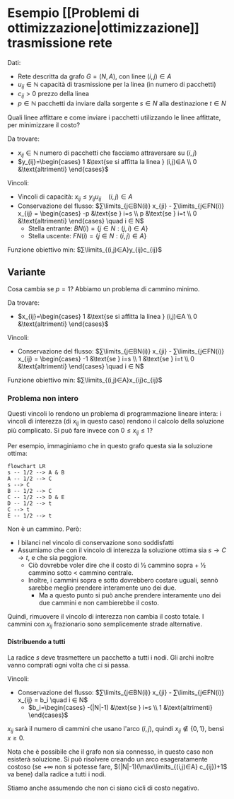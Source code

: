 # Esempio [[Problemi di ottimizzazione|ottimizzazione]] trasmissione rete

Dati:
- Rete descritta da grafo $G=(N,A)$, con linee $(i,j)∈A$
- $u_{ij}∈ℕ$ capacità di trasmissione per la linea (in numero di pacchetti)
- $c_{ij}>0$ prezzo della linea
- $p∈ℕ$ pacchetti da inviare dalla sorgente $s∈N$ alla destinazione $t∈N$

Quali linee affittare e come inviare i pacchetti utilizzando le linee affittate, per minimizzare il costo?

Da trovare:
- $x_{ij}∈ℕ$ numero di pacchetti che facciamo attraversare su $(i,j)$
- $y_{ij}=\begin{cases} 1 &\text{se si affitta la linea } (i,j)∈A \\ 0 &\text{altrimenti} \end{cases}$

Vincoli:
- Vincoli di capacità: $x_{ij}≤y_{ij}u_{ij} \quad (i,j)∈A$
- Conservazione del flusso: $∑\limits_{j∈BN(i)} x_{ji} - ∑\limits_{j∈FN(i)} x_{ij} = \begin{cases} -p &\text{se } i=s \\ p &\text{se } i=t \\ 0 &\text{altrimenti} \end{cases} \quad i ∈ N$
	- Stella entrante: $BN(i)=\{j ∈ N : (j,i) ∈ A\}$
	- Stella uscente: $FN(i)=\{j ∈ N : (i,j) ∈ A\}$

Funzione obiettivo min: $∑\limits_{(i,j)∈A}y_{ij}c_{ij}$

## Variante

Cosa cambia se $p=1$? Abbiamo un problema di cammino minimo.

Da trovare:
- $x_{ij}=\begin{cases} 1 &\text{se si affitta la linea } (i,j)∈A \\ 0 &\text{altrimenti} \end{cases}$

Vincoli:
- Conservazione del flusso: $∑\limits_{j∈BN(i)} x_{ji} - ∑\limits_{j∈FN(i)} x_{ij} = \begin{cases} -1 &\text{se } i=s \\ 1 &\text{se } i=t \\ 0 &\text{altrimenti} \end{cases} \quad i ∈ N$

Funzione obiettivo min: $∑\limits_{(i,j)∈A}x_{ij}c_{ij}$

### Problema non intero

Questi vincoli lo rendono un problema di programmazione lineare intera: i vincoli di interezza (di $x_{ij}$ in questo caso) rendono il calcolo della soluzione più complicato. Si può fare invece con $0≤x_{ij}≤1$?

Per esempio, immaginiamo che in questo grafo questa sia la soluzione ottima:
```mermaid
flowchart LR
s -- 1/2 --> A & B
A -- 1/2 --> C
s --> C
B -- 1/2 --> C
C -- 1/2 --> D & E
D -- 1/2 --> t
C --> t
E -- 1/2 --> t
```

Non è un cammino. Però:
- I bilanci nel vincolo di conservazione sono soddisfatti
- Assumiamo che con il vincolo di interezza la soluzione ottima sia $s→C→t$, e che sia peggiore.
	- Ciò dovrebbe voler dire che il costo di ½ cammino sopra + ½ cammino sotto < cammino centrale.
	- Inoltre, i cammini sopra e sotto dovrebbero costare uguali, sennò sarebbe meglio prendere interamente uno dei due.
		- Ma a questo punto si può anche prendere interamente uno dei due cammini e non cambierebbe il costo.

Quindi, rimuovere il vincolo di interezza non cambia il costo totale. I cammini con $x_{ij}$ frazionario sono semplicemente strade alternative.

#### Distribuendo a tutti

La radice $s$ deve trasmettere un pacchetto a tutti i nodi. Gli archi inoltre vanno comprati ogni volta che ci si passa.

Vincoli:
- Conservazione del flusso: $∑\limits_{j∈BN(i)} x_{ji} - ∑\limits_{j∈FN(i)} x_{ij} = b_i \quad i ∈ N$
	- $b_i=\begin{cases} -(|N|-1) &\text{se } i=s \\ 1 &\text{altrimenti} \end{cases}$

$x_{ij}$ sarà il numero di cammini che usano l'arco $(i,j)$, quindi $x_{ij} ∉ \{0,1\}$, bensì $x≥0$.

Nota che è possibile che il grafo non sia connesso, in questo caso non esisterà soluzione. Si può risolvere creando un arco esageratamente costoso (se $+∞$ non si potesse fare, $(|N|-1)(\max\limits_{(i,j)∈A} c_{ij})+1$ va bene) dalla radice a tutti i nodi.

Stiamo anche assumendo che non ci siano cicli di costo negativo.